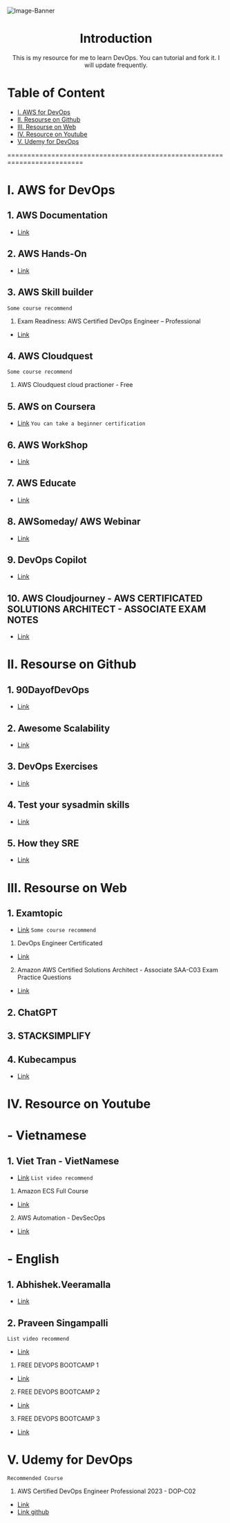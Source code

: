![Image-Banner](https://github.com/HoangGuruu/resources-study-devops/assets/111829092/b1e6c967-6725-40d8-8734-2e2587983e65)

<p align="center">
 <h1 align="center">Introduction</h1>
 <p align="center">This is my resource for me to learn DevOps. You can tutorial and fork it. I will update frequently. </p>
</p>

# Table of Content
- [I.   AWS for DevOps](#awsfordevops)
- [II.  Resourse on Github](#resourceongithub)
- [III. Resourse on Web](#resourceonweb)
- [IV.  Resource on Youtube](#resourceonyoutube)
- [V.   Udemy for DevOps](#udemyfordevops)


=========================================================================

# I. AWS for DevOps
## 1. AWS Documentation 
- [Link](https://docs.aws.amazon.com/)
## 2. AWS Hands-On      
- [Link](https://aws.amazon.com/getting-started/hands-on/)
## 3. AWS Skill builder
`Some course recommend`
1. Exam Readiness: AWS Certified DevOps Engineer – Professional 
- [Link](https://explore.skillbuilder.aws/learn/course/74/play/498/exam-readiness-aws-certified-devops-engineer-professional;lp=85)

## 4. AWS Cloudquest
`Some course recommend`
1. AWS Cloudquest cloud practioner - Free

## 5. AWS on Coursera        
- [Link](https://www.coursera.org/specializations/aws-devops)
`You can take a beginner certification`

## 6. AWS WorkShop           
- [Link](https://workshops.aws/)

## 7. AWS Educate            
- [Link](https://www.awseducate.com/student/s/)

## 8. AWSomeday/ AWS Webinar 
- [Link](https://resources.awscloud.com/awsome-day-online-conference)

## 9. DevOps Copilot         
- [Link](https://devopscopilot.com/?fbclid=IwAR04vWln2GWjpQqej0W9CRT1eRzsy5-oM-aXWDM3MRgVLr7S2h6_QydDgc4)

## 10. AWS Cloudjourney - AWS CERTIFICATED SOLUTIONS ARCHITECT - ASSOCIATE EXAM NOTES 
- [Link](https://awsfirstcloudjourney.github.io/3-serverless/)

<a name="resourceongithub"></a>

# II. Resourse on Github
## 1. 90DayofDevOps
- [Link](https://github.com/MichaelCade/90DaysOfDevOps/blob/main/2022/Days/day01.md)
## 2. Awesome Scalability
- [Link](https://github.com/binhnguyennus/awesome-scalability)
## 3. DevOps Exercises
- [Link](https://github.com/bregman-arie/devops-exercises/tree/master/topics/aws)
## 4. Test your sysadmin skills
- [Link](https://github.com/trimstray/test-your-sysadmin-skills#simple-questions)
## 5. How they SRE
- [Link](https://github.com/upgundecha/howtheysre)

<a name="resourceonweb"></a>

# III. Resourse on Web
## 1. Examtopic 
- [Link](https://www.examtopics.com/exams/amazon/aws-devops-engineer-professional/view/3/)
`Some course recommend`
1. DevOps Engineer Certificated 
- [Link](https://www.examtopics.com/exams/amazon/aws-devops-engineer-professional/view/3/)
2. Amazon AWS Certified Solutions Architect - Associate SAA-C03 Exam Practice Questions
- [Link](https://www.examtopics.com/exams/amazon/aws-certified-solutions-architect-associate-saa-c03/view/)

## 2. ChatGPT
## 3. STACKSIMPLIFY
## 4. Kubecampus
- [Link](https://kubecampus.io/)

<a name="resourceonyoutube"></a>

# IV. Resource on Youtube
# - Vietnamese
## 1. Viet Tran - VietNamese
- [Link](https://www.youtube.com/@Viet100)
`List video recommend`
1. Amazon ECS Full Course
- [Link](https://www.youtube.com/playlist?list=PL4NoNM0L1m70lB1qL6sJ9Xr43PVbua3u2)
2. AWS Automation - DevSecOps
- [Link](https://www.youtube.com/playlist?list=PL4NoNM0L1m70huZsFtwCrqIB-ItZNNY2a)

# - English
## 1. Abhishek.Veeramalla
- [Link](https://www.youtube.com/@AbhishekVeeramalla)

## 2. Praveen Singampalli
`List video recommend`
- [Link](https://www.youtube.com/@AbhishekVeeramalla)
1. FREE DEVOPS BOOTCAMP 1 
- [Link](https://www.youtube.com/watch?v=b3DXnnqTqt4&list=PLj-3PZlPbUVQpAoZ3jdnj17LzUbABb9nV&index=3&t=5s)
2. FREE DEVOPS BOOTCAMP 2 
- [Link](https://www.youtube.com/watch?v=fS_hfNV5wEQ&list=PLj-3PZlPbUVThOSi1QRqNQoTlE04Kl4zN&index=1&t=1s)
3. FREE DEVOPS BOOTCAMP 3 
- [Link](https://www.youtube.com/playlist?list=PLj-3PZlPbUVSmzgra20gyK6GNiZKY2X43)




<a name="udemyfordevops"></a>

# V. Udemy for DevOps
`Recommended Course`
1. AWS Certified DevOps Engineer Professional 2023 - DOP-C02 
- [Link]()
- [Link github](https://github.com/HoangGuruu/DevOps-Exam-Readiness-AWS-Certified-DevOps-Engineer-Professional)


